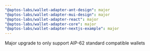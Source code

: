 ```yaml
---
"@aptos-labs/wallet-adapter-ant-design": major
"@aptos-labs/wallet-adapter-mui-design": major
"@aptos-labs/wallet-adapter-react": major
"@aptos-labs/wallet-adapter-core": major
"@aptos-labs/wallet-adapter-nextjs-example": major
---
```


Major upgrade to only support AIP-62 standard compatible wallets
